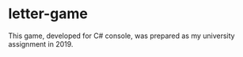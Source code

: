 # letter-game
 This game, developed for C# console, was prepared as my university assignment in 2019. 
